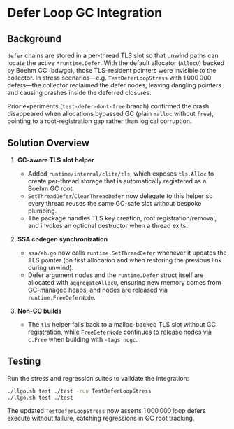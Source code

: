 # Defer Loop GC Integration

## Background

`defer` chains are stored in a per-thread TLS slot so that unwind paths can locate the active `*runtime.Defer`. With the default allocator (`AllocU`) backed by Boehm GC (bdwgc), those TLS-resident pointers were invisible to the collector. In stress scenarios—e.g. `TestDeferLoopStress` with 1 000 000 defers—the collector reclaimed the defer nodes, leaving dangling pointers and causing crashes inside the deferred closures.

Prior experiments (`test-defer-dont-free` branch) confirmed the crash disappeared when allocations bypassed GC (plain `malloc` without `free`), pointing to a root-registration gap rather than logical corruption.

## Solution Overview

1. **GC-aware TLS slot helper**
   - Added `runtime/internal/clite/tls`, which exposes `tls.Alloc` to create per-thread storage that is automatically registered as a Boehm GC root.
   - `SetThreadDefer`/`ClearThreadDefer` now delegate to this helper so every thread reuses the same GC-safe slot without bespoke plumbing.
   - The package handles TLS key creation, root registration/removal, and invokes an optional destructor when a thread exits.

2. **SSA codegen synchronization**
   - `ssa/eh.go` now calls `runtime.SetThreadDefer` whenever it updates the TLS pointer (on first allocation and when restoring the previous link during unwind).
   - Defer argument nodes and the `runtime.Defer` struct itself are allocated with `aggregateAllocU`, ensuring new memory comes from GC-managed heaps, and nodes are released via `runtime.FreeDeferNode`.

3. **Non-GC builds**
   - The `tls` helper falls back to a malloc-backed TLS slot without GC registration, while `FreeDeferNode` continues to release nodes via `c.Free` when building with `-tags nogc`.

## Testing

Run the stress and regression suites to validate the integration:

```sh
./llgo.sh test ./test -run TestDeferLoopStress
./llgo.sh test ./test
```

The updated `TestDeferLoopStress` now asserts 1 000 000 loop defers execute without failure, catching regressions in GC root tracking.
